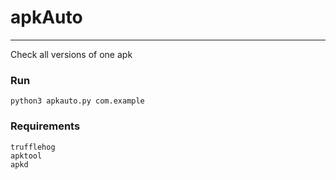 # apkAuto
___
Check all versions of one apk

### Run

```
python3 apkauto.py com.example
```

### Requirements

```
trufflehog
apktool
apkd
```